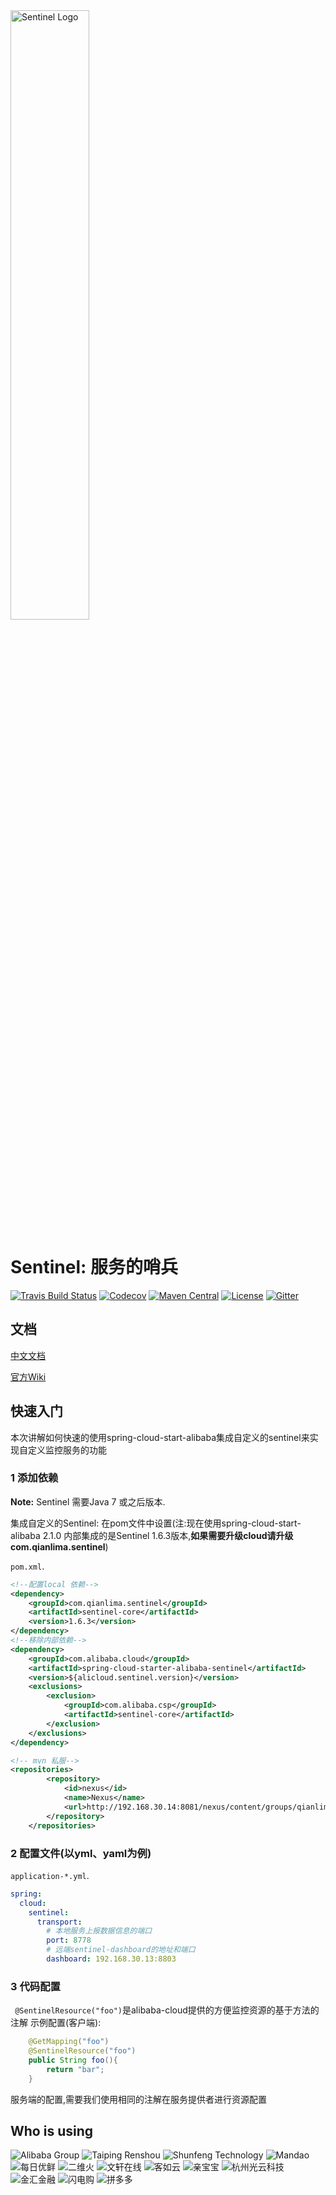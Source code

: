 <img src="https://user-images.githubusercontent.com/9434884/43697219-3cb4ef3a-9975-11e8-9a9c-73f4f537442d.png" alt="Sentinel Logo" width="50%">

# Sentinel: 服务的哨兵

[![Travis Build Status](https://travis-ci.org/alibaba/Sentinel.svg?branch=master)](https://travis-ci.org/alibaba/Sentinel)
[![Codecov](https://codecov.io/gh/alibaba/Sentinel/branch/master/graph/badge.svg)](https://codecov.io/gh/alibaba/Sentinel)
[![Maven Central](https://img.shields.io/maven-central/v/com.alibaba.csp/sentinel-core.svg?label=Maven%20Central)](https://search.maven.org/search?q=g:com.alibaba.csp%20AND%20a:sentinel-core)
[![License](https://img.shields.io/badge/license-Apache%202-4EB1BA.svg)](https://www.apache.org/licenses/LICENSE-2.0.html)
[![Gitter](https://badges.gitter.im/alibaba/Sentinel.svg)](https://gitter.im/alibaba/Sentinel)

## 文档
[中文文档](https://github.com/alibaba/Sentinel/wiki/%E4%BB%8B%E7%BB%8D)

[官方Wiki](https://github.com/alibaba/Sentinel/wiki)

## 快速入门

本次讲解如何快速的使用spring-cloud-start-alibaba集成自定义的sentinel来实现自定义监控服务的功能

### 1 添加依赖
**Note:** Sentinel 需要Java 7 或之后版本.

集成自定义的Sentinel: 在pom文件中设置(注:现在使用spring-cloud-start-alibaba 2.1.0 内部集成的是Sentinel 1.6.3版本,**如果需要升级cloud请升级com.qianlima.sentinel**)

 `pom.xml`.

```xml
<!--配置local 依赖-->
<dependency>
	<groupId>com.qianlima.sentinel</groupId>
	<artifactId>sentinel-core</artifactId>
	<version>1.6.3</version>
</dependency>
<!--移除内部依赖-->
<dependency>
	<groupId>com.alibaba.cloud</groupId>
	<artifactId>spring-cloud-starter-alibaba-sentinel</artifactId>
	<version>${alicloud.sentinel.version}</version>
	<exclusions>
		<exclusion>
			<groupId>com.alibaba.csp</groupId>
			<artifactId>sentinel-core</artifactId>
		</exclusion>
	</exclusions>
</dependency>

<!-- mvn 私服-->
<repositories>
        <repository>
            <id>nexus</id>
            <name>Nexus</name>
            <url>http://192.168.30.14:8081/nexus/content/groups/qianlima-public</url>
        </repository>
    </repositories>
```

### 2 配置文件(以yml、yaml为例)
`application-*.yml`.
```yml
spring:
  cloud:
    sentinel:
      transport:
        # 本地服务上报数据信息的端口
        port: 8778
        # 远端sentinel-dashboard的地址和端口
        dashboard: 192.168.30.13:8803
```

### 3 代码配置
` @SentinelResource("foo")`是alibaba-cloud提供的方便监控资源的基于方法的注解
示例配置(客户端):
```java
    @GetMapping("foo")
    @SentinelResource("foo")
    public String foo(){
        return "bar";
    }
```
服务端的配置,需要我们使用相同的注解在服务提供者进行资源配置

## Who is using

![Alibaba Group](https://docs.alibabagroup.com/assets2/images/en/global/logo_header.png)
![Taiping Renshou](http://www.cntaiping.com/tplresource/cms/www/taiping/img/home_new/tp_logo_img.png)
![Shunfeng Technology](https://user-images.githubusercontent.com/9434884/48463502-2f48eb80-e817-11e8-984f-2f9b1b789e2d.png)
![Mandao](https://user-images.githubusercontent.com/9434884/48463559-6cad7900-e817-11e8-87e4-42952b074837.png)
![每日优鲜](https://home.missfresh.cn/statics/img/logo.png)
![二维火](https://user-images.githubusercontent.com/9434884/49358468-bc43de00-f70d-11e8-97fe-0bf05865f29f.png)
![文轩在线](http://static.winxuancdn.com/css/v2/images/logo.png)
![客如云](https://www.keruyun.com/static/krynew/images/logo.png)
![亲宝宝](https://stlib.qbb6.com/wclt/img/home_hd/version1/title_logo.png)
![杭州光云科技](https://www.raycloud.com/images/logo.png)
![金汇金融](https://res.jinhui365.com/r/images/logo2.png?v=1.527)
![闪电购](http://cdn.52shangou.com/shandianbang/official-source/3.1.1/build/images/logo.png)
![拼多多](http://cdn.pinduoduo.com/assets/img/pdd_logo_v3.png)
